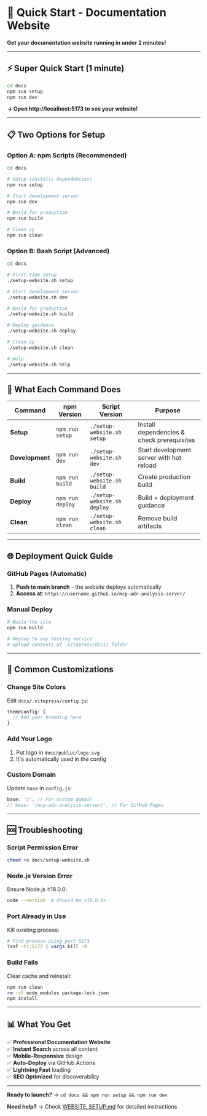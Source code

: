 # 🚀 Quick Start - Documentation Website

**Get your documentation website running in under 2 minutes!**

---

## ⚡ Super Quick Start (1 minute)

```bash
cd docs
npm run setup
npm run dev
```

**→ Open http://localhost:5173 to see your website!**

---

## 📋 Two Options for Setup

### **Option A: npm Scripts (Recommended)**
```bash
cd docs

# Setup (installs dependencies)
npm run setup

# Start development server
npm run dev

# Build for production
npm run build

# Clean up
npm run clean
```

### **Option B: Bash Script (Advanced)**
```bash
cd docs

# First-time setup
./setup-website.sh setup

# Start development server
./setup-website.sh dev

# Build for production
./setup-website.sh build

# Deploy guidance
./setup-website.sh deploy

# Clean up
./setup-website.sh clean

# Help
./setup-website.sh help
```

---

## 🎯 What Each Command Does

| Command | npm Version | Script Version | Purpose |
|---------|-------------|----------------|---------|
| **Setup** | `npm run setup` | `./setup-website.sh setup` | Install dependencies & check prerequisites |
| **Development** | `npm run dev` | `./setup-website.sh dev` | Start development server with hot reload |
| **Build** | `npm run build` | `./setup-website.sh build` | Create production build |
| **Deploy** | `npm run deploy` | `./setup-website.sh deploy` | Build + deployment guidance |
| **Clean** | `npm run clean` | `./setup-website.sh clean` | Remove build artifacts |

---

## 🌐 Deployment Quick Guide

### **GitHub Pages (Automatic)**
1. **Push to main branch** - the website deploys automatically
2. **Access at**: `https://username.github.io/mcp-adr-analysis-server/`

### **Manual Deploy**
```bash
# Build the site
npm run build

# Deploy to any hosting service
# Upload contents of .vitepress/dist/ folder
```

---

## 🎨 Common Customizations

### **Change Site Colors**
Edit `docs/.vitepress/config.js`:
```js
themeConfig: {
  // Add your branding here
}
```

### **Add Your Logo**
1. Put logo in `docs/public/logo.svg`
2. It's automatically used in the config

### **Custom Domain**
Update `base` in `config.js`:
```js
base: '/', // For custom domain
// base: '/mcp-adr-analysis-server/', // For GitHub Pages
```

---

## 🆘 Troubleshooting

### **Script Permission Error**
```bash
chmod +x docs/setup-website.sh
```

### **Node.js Version Error**
Ensure Node.js ≥18.0.0:
```bash
node --version  # Should be v18.0.0+
```

### **Port Already in Use**
Kill existing process:
```bash
# Find process using port 5173
lsof -ti:5173 | xargs kill -9
```

### **Build Fails**
Clear cache and reinstall:
```bash
npm run clean
rm -rf node_modules package-lock.json
npm install
```

---

## 📊 What You Get

✅ **Professional Documentation Website**  
✅ **Instant Search** across all content  
✅ **Mobile-Responsive** design  
✅ **Auto-Deploy** via GitHub Actions  
✅ **Lightning Fast** loading  
✅ **SEO Optimized** for discoverability  

---

**Ready to launch?** → `cd docs && npm run setup && npm run dev`

**Need help?** → Check [WEBSITE_SETUP.md](WEBSITE_SETUP.md) for detailed instructions
